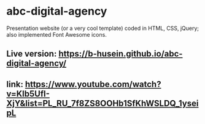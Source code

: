 # abc-digital-agency
Presentation website (or a very cool template) coded in HTML, CSS, jQuery; also implemented Font Awesome icons.
## Live version: https://b-husein.github.io/abc-digital-agency/
## link: https://www.youtube.com/watch?v=Klb5UfI-XjY&list=PL_RU_7f8ZS8OOHb1SfKhWSLDQ_1yseipL


